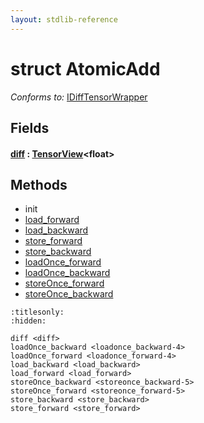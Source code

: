 ```yaml
---
layout: stdlib-reference
---
```


# struct AtomicAdd

*Conforms to:* [IDiffTensorWrapper](../interfaces/idifftensorwrapper-015b/index.html)

## Fields

####  <a id="decl-diff"></a>[diff](.html) : [TensorView](../types/tensorview-06/index.html)\<float\>

## Methods

* init
* [load\_forward](../load_forward.html)
* [load\_backward](../load_backward.html)
* [store\_forward](../store_forward.html)
* [store\_backward](../store_backward.html)
* [loadOnce\_forward](../loadonce_forward-4.html)
* [loadOnce\_backward](../loadonce_backward-4.html)
* [storeOnce\_forward](../storeonce_forward-5.html)
* [storeOnce\_backward](../storeonce_backward-5.html)


```{toctree}
:titlesonly:
:hidden:

diff <diff>
loadOnce_backward <loadonce_backward-4>
loadOnce_forward <loadonce_forward-4>
load_backward <load_backward>
load_forward <load_forward>
storeOnce_backward <storeonce_backward-5>
storeOnce_forward <storeonce_forward-5>
store_backward <store_backward>
store_forward <store_forward>
```
